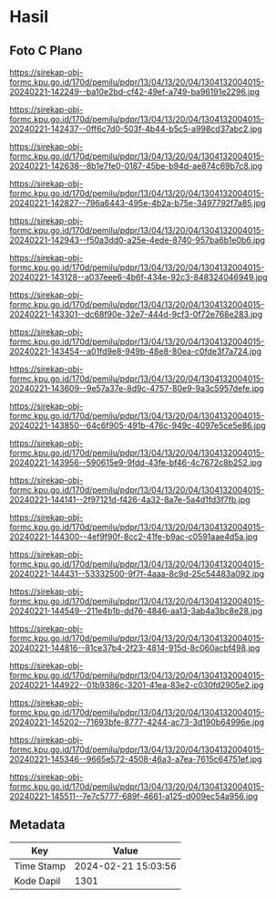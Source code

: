 # Hasil

## Foto C Plano

https://sirekap-obj-formc.kpu.go.id/170d/pemilu/pdpr/13/04/13/20/04/1304132004015-20240221-142249--ba10e2bd-cf42-49ef-a749-ba96191e2296.jpg

https://sirekap-obj-formc.kpu.go.id/170d/pemilu/pdpr/13/04/13/20/04/1304132004015-20240221-142437--0ff6c7d0-503f-4b44-b5c5-a998cd37abc2.jpg

https://sirekap-obj-formc.kpu.go.id/170d/pemilu/pdpr/13/04/13/20/04/1304132004015-20240221-142638--8b1e7fe0-0187-45be-b94d-ae874c69b7c8.jpg

https://sirekap-obj-formc.kpu.go.id/170d/pemilu/pdpr/13/04/13/20/04/1304132004015-20240221-142827--796a6443-495e-4b2a-b75e-3497792f7a85.jpg

https://sirekap-obj-formc.kpu.go.id/170d/pemilu/pdpr/13/04/13/20/04/1304132004015-20240221-142943--f50a3dd0-a25e-4ede-8740-957ba6b1e0b6.jpg

https://sirekap-obj-formc.kpu.go.id/170d/pemilu/pdpr/13/04/13/20/04/1304132004015-20240221-143128--a037eee6-4b6f-434e-92c3-848324046949.jpg

https://sirekap-obj-formc.kpu.go.id/170d/pemilu/pdpr/13/04/13/20/04/1304132004015-20240221-143301--dc68f90e-32e7-444d-9cf3-0f72e768e283.jpg

https://sirekap-obj-formc.kpu.go.id/170d/pemilu/pdpr/13/04/13/20/04/1304132004015-20240221-143454--a01fd9e8-949b-48e8-80ea-c0fde3f7a724.jpg

https://sirekap-obj-formc.kpu.go.id/170d/pemilu/pdpr/13/04/13/20/04/1304132004015-20240221-143609--9e57a37e-8d9c-4757-80e9-9a3c5957defe.jpg

https://sirekap-obj-formc.kpu.go.id/170d/pemilu/pdpr/13/04/13/20/04/1304132004015-20240221-143850--64c6f905-491b-476c-949c-4097e5ce5e86.jpg

https://sirekap-obj-formc.kpu.go.id/170d/pemilu/pdpr/13/04/13/20/04/1304132004015-20240221-143956--590615e9-9fdd-43fe-bf46-4c7672c8b252.jpg

https://sirekap-obj-formc.kpu.go.id/170d/pemilu/pdpr/13/04/13/20/04/1304132004015-20240221-144141--2f97121d-f426-4a32-8a7e-5a4d1fd3f7fb.jpg

https://sirekap-obj-formc.kpu.go.id/170d/pemilu/pdpr/13/04/13/20/04/1304132004015-20240221-144300--4ef9f90f-8cc2-41fe-b9ac-c0591aae4d5a.jpg

https://sirekap-obj-formc.kpu.go.id/170d/pemilu/pdpr/13/04/13/20/04/1304132004015-20240221-144431--53332500-9f7f-4aaa-8c9d-25c54483a092.jpg

https://sirekap-obj-formc.kpu.go.id/170d/pemilu/pdpr/13/04/13/20/04/1304132004015-20240221-144549--211e4b1b-dd76-4846-aa13-3ab4a3bc8e28.jpg

https://sirekap-obj-formc.kpu.go.id/170d/pemilu/pdpr/13/04/13/20/04/1304132004015-20240221-144816--81ce37b4-2f23-4814-915d-8c060acbf498.jpg

https://sirekap-obj-formc.kpu.go.id/170d/pemilu/pdpr/13/04/13/20/04/1304132004015-20240221-144922--01b9386c-3201-41ea-83e2-c030fd2905e2.jpg

https://sirekap-obj-formc.kpu.go.id/170d/pemilu/pdpr/13/04/13/20/04/1304132004015-20240221-145202--71693bfe-8777-4244-ac73-3d190b64996e.jpg

https://sirekap-obj-formc.kpu.go.id/170d/pemilu/pdpr/13/04/13/20/04/1304132004015-20240221-145346--9665e572-4508-46a3-a7ea-7615c64751ef.jpg

https://sirekap-obj-formc.kpu.go.id/170d/pemilu/pdpr/13/04/13/20/04/1304132004015-20240221-145511--7e7c5777-689f-4661-a125-d009ec54a956.jpg


## Metadata

| Key        | Value               |
| ---------- | ------------------- |
| Time Stamp | 2024-02-21 15:03:56 |
| Kode Dapil | 1301                |



